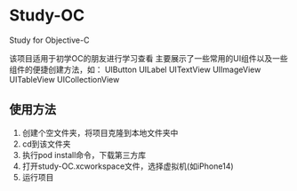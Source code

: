 # Study-OC
Study for Objective-C

该项目适用于初学OC的朋友进行学习查看
主要展示了一些常用的UI组件以及一些组件的便捷创建方法，如：
UIButton
UILabel
UITextView
UIImageView
UITableView
UICollectionView


## 使用方法
1. 创建个空文件夹，将项目克隆到本地文件夹中
2. cd到该文件夹
3. 执行pod install命令，下载第三方库
4. 打开study-OC.xcworkspace文件，选择虚拟机(如iPhone14)
5. 运行项目
